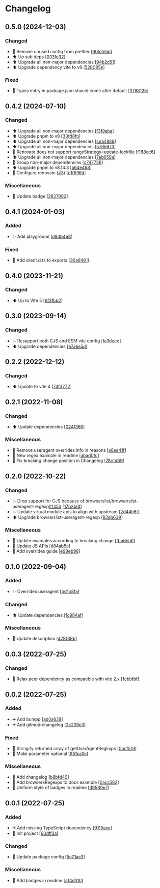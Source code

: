 # Changelog

<a name="0.5.0"></a>
## 0.5.0 (2024-12-03)

### Changed

- 🎨 Remove unused config from prettier [[9052ebb](https://github.com/kingyue737/vite-plugin-browserslist-useragent/commit/9052ebb84877a47e1c6cb90c0356846d03644dc7)]
- ⬆️ Up sub deps [[003fe32](https://github.com/kingyue737/vite-plugin-browserslist-useragent/commit/003fe32dd75916adcfb282d90226968ee865cbef)]
- ⬆️ Upgrade all non-major dependencies [[94b2d51](https://github.com/kingyue737/vite-plugin-browserslist-useragent/commit/94b2d517ba51c0296dc78a2a168186ef5e36f217)]
- ⬆️ Upgrade dependency vite to v6 [[528085e](https://github.com/kingyue737/vite-plugin-browserslist-useragent/commit/528085ed1c172a9d91eeedf80d1a33ee690543eb)]

### Fixed

- 🐛 Types entry in package.json should come after default [[3768125](https://github.com/kingyue737/vite-plugin-browserslist-useragent/commit/3768125c6abaf6329faa3537fca98ca21a176323)]


<a name="0.4.2"></a>
## 0.4.2 (2024-07-10)

### Changed

- ⬆️ Upgrade all non-major dependencies [[f3f9aba](https://github.com/kingyue737/vite-plugin-browserslist-useragent/commit/f3f9aba57cf45c5902d3897a1e906ab035040d7a)]
- ⬆️ Upgrade pnpm to v9 [[33fd8fb](https://github.com/kingyue737/vite-plugin-browserslist-useragent/commit/33fd8fbe912ec0974c356f15d6eabbbc29fb8f4f)]
- ⬆️ Upgrade all non-major dependencies [[cda4888](https://github.com/kingyue737/vite-plugin-browserslist-useragent/commit/cda488802631cd6f5fb8a41273fb0e9451b40fe6)]
- ⬆️ Upgrade all non-major dependencies [[5765673](https://github.com/kingyue737/vite-plugin-browserslist-useragent/commit/57656732104426fd97b8eb4aa53da118fbe2d4dd)]
- 🔧 Renovate does not support rangeStrategy&#x3D;update-lockfile [[f188cc6](https://github.com/kingyue737/vite-plugin-browserslist-useragent/commit/f188cc616aa84432c938a7582947fabd0d95d7b0)]
- ⬆️ Upgrade all non-major dependencies [[7eb059a](https://github.com/kingyue737/vite-plugin-browserslist-useragent/commit/7eb059a16c4aa4e376d995722d1f8fe7ef252774)]
- 🔧 Group non-major dependencies [[c747758](https://github.com/kingyue737/vite-plugin-browserslist-useragent/commit/c7477582a33dcce173622ef16016c28bce8efe0c)]
- ⬆️ Upgrade pnpm to v8.14.3 [[a64e468](https://github.com/kingyue737/vite-plugin-browserslist-useragent/commit/a64e46874589b82a2ad0f91fa7660a76a96dd56c)]
- 🔧 Configure renovate ([#3](https://github.com/kingyue737/vite-plugin-browserslist-useragent/issues/3)) [[c1f696d](https://github.com/kingyue737/vite-plugin-browserslist-useragent/commit/c1f696d01edaeb8843bcd1db9f9038a7a6012adc)]

### Miscellaneous

- 📝 Update badge [[2837092](https://github.com/kingyue737/vite-plugin-browserslist-useragent/commit/2837092c488e708ed2c556a1421597a2a83c744e)]


<a name="0.4.1"></a>
## 0.4.1 (2024-01-03)

### Added

- ✨ Add playground [[d94b4e8](https://github.com/kingyue737/vite-plugin-browserslist-useragent/commit/d94b4e8ef2dc0a45014ce1a013ab5d0631f540b4)]

### Fixed

- 🐛 Add client.d.ts to exports [[30e9481](https://github.com/kingyue737/vite-plugin-browserslist-useragent/commit/30e9481c75953365ca8b043605e2aabf183f35a6)]


<a name="0.4.0"></a>
## 0.4.0 (2023-11-21)

### Changed

- ⬆️ Up to Vite 5 [[6f3fbb2](https://github.com/kingyue737/vite-plugin-browserslist-useragent/commit/6f3fbb264378b3f18319d1d7dbbcb4d42839d1d4)]


<a name="0.3.0"></a>
## 0.3.0 (2023-09-14)

### Changed

- 💥 Resupport both CJS and ESM vite config [[fa3deee](https://github.com/kingyue737/vite-plugin-browserslist-useragent/commit/fa3deee62ec22851afc73018b16dbbfed91bf2a1)]
- ⬆️ Upgrade dependencies [[e7a6e5d](https://github.com/kingyue737/vite-plugin-browserslist-useragent/commit/e7a6e5dcadc601e37b5f68bf576a8538b559ad4b)]


<a name="0.2.2"></a>
## 0.2.2 (2022-12-12)

### Changed

- ⬆️ Update to vite 4 [[74f3772](https://github.com/kingyue737/vite-plugin-browserslist-useragent/commit/74f3772eb6258b46aaf922b7a2daa90e22eef03c)]


<a name="0.2.1"></a>
## 0.2.1 (2022-11-08)

### Changed

- ⬆️ Update dependencies [[024f366](https://github.com/kingyue737/vite-plugin-browserslist-useragent/commit/024f366aff3348274a5158c53ffa1491dace3445)]

### Miscellaneous

- 📝 Remove useragent overrides info in reasons [[a6ea41f](https://github.com/kingyue737/vite-plugin-browserslist-useragent/commit/a6ea41fec1be5be81b7549a10fcfddccc5278fd6)]
- 📝 New regex example in readme [[abad0fc](https://github.com/kingyue737/vite-plugin-browserslist-useragent/commit/abad0fcca1662a0234fedc6679e309df23aa3c98)]
- 📝 Fix breaking change position in Changelog [[78c1d69](https://github.com/kingyue737/vite-plugin-browserslist-useragent/commit/78c1d69819a1209c822ceb04fab802fecfba2e6f)]


<a name="0.2.0"></a>
## 0.2.0 (2022-10-22)

### Changed

- 💥 Drop support for CJS because of browserslist/browserslist-useragent-regexp[#1450](https://github.com/kingyue737/vite-plugin-browserslist-useragent/issues/1450) [[17b2b6f](https://github.com/kingyue737/vite-plugin-browserslist-useragent/commit/17b2b6f45d8de6189e0e40a647e8581961ddbc7f)]
- 💥 Update virtual module apis to align with upstream [[2d44b6f](https://github.com/kingyue737/vite-plugin-browserslist-useragent/commit/2d44b6fa5e664e031d591b661254eb2b0bfb4e70)]
- ⬆️ Upgrade browserslist-useragent-regexp [[83db639](https://github.com/kingyue737/vite-plugin-browserslist-useragent/commit/83db6396bea05c4a3d30b1efb70c25f559c869ec)]

### Miscellaneous

- 📝 Update examples according to breaking change [[fba6eb0](https://github.com/kingyue737/vite-plugin-browserslist-useragent/commit/fba6eb04c68d9a5cb72fe8c0158abdab3e9923be)]
- 📝 Update JS APIs [[d84ab5c](https://github.com/kingyue737/vite-plugin-browserslist-useragent/commit/d84ab5c63364f7f12864d284a8903d10aaf3bad9)]
- 📝 Add overrides guide [[e98eb98](https://github.com/kingyue737/vite-plugin-browserslist-useragent/commit/e98eb984eaa11acc6a1793c4d36e1e81a73df9e9)]


<a name="0.1.0"></a>
## 0.1.0 (2022-09-04)

### Added

- ✨ Overrides useragent [[bd1b8fa](https://github.com/kingyue737/vite-plugin-browserslist-useragent/commit/bd1b8fab93fd8f156f3289e785014c0514ea156b)]

### Changed

- ⬆️ Update dependencies [[fc984af](https://github.com/kingyue737/vite-plugin-browserslist-useragent/commit/fc984af7e7798c8dcd7113ecc2fd834a7a4169a5)]

### Miscellaneous

- 📝 Update description [[478f39b](https://github.com/kingyue737/vite-plugin-browserslist-useragent/commit/478f39b3d6a6ff014297baf14ad6134b7341a723)]


<a name="0.0.3"></a>
## 0.0.3 (2022-07-25)

### Changed

- 🔧 Relax peer dependency as compatible with vite 2.x [[1cbbfbf](https://github.com/kingyue737/vite-plugin-browserslist-useragent/commit/1cbbfbfc261bdd1fbb0032df54c87753d5df0206)]


<a name="0.0.2"></a>
## 0.0.2 (2022-07-25)

### Added

- ➕ Add bumpp [[ad0a638](https://github.com/kingyue737/vite-plugin-browserslist-useragent/commit/ad0a638348a289ce15c49a983f6addf06ce6a44f)]
- ➕ Add gitmoji-changelog [[2c239c3](https://github.com/kingyue737/vite-plugin-browserslist-useragent/commit/2c239c33ea923ff8e1839d460350ff4a31ff6ab8)]

### Fixed

- 🐛 Stringify returned array of getUserAgentRegExps [[0acf519](https://github.com/kingyue737/vite-plugin-browserslist-useragent/commit/0acf5196cd23122c30db9f6a4fa33d380a222196)]
- 🐛 Make parameter optional [[851ca0c](https://github.com/kingyue737/vite-plugin-browserslist-useragent/commit/851ca0cf93df3f1c0a1ce30d4feb88b790f635a2)]

### Miscellaneous

- 📝 Add changelog [[b8bfd49](https://github.com/kingyue737/vite-plugin-browserslist-useragent/commit/b8bfd49664f5f69997ff8a02dfa3e0cd7170c975)]
- 📝 Add browsersRegexps to docs example [[0aca582](https://github.com/kingyue737/vite-plugin-browserslist-useragent/commit/0aca5823fd551a1e613aefa859ca6d434a8f8e57)]
- 📄 Uniform style of badges in readme [[d9580e7](https://github.com/kingyue737/vite-plugin-browserslist-useragent/commit/d9580e76ba115ecce1a3a023c06e8d4f666a6068)]


<a name="0.0.1"></a>
## 0.0.1 (2022-07-25)

### Added

- ➕ Add missing TypeScript dependency [[9119aee](https://github.com/kingyue737/vite-plugin-browserslist-useragent/commit/9119aee9664c6b0c1bd9a3cb578f68b204bf6672)]
- 🎉 Init project [[60dff3a](https://github.com/kingyue737/vite-plugin-browserslist-useragent/commit/60dff3a489a444419a99fe5d65446cd1bdc4c086)]

### Changed

- 🔧 Update package config [[5c71ae3](https://github.com/kingyue737/vite-plugin-browserslist-useragent/commit/5c71ae3d0ee7a1adb4918aeea740053102c5239e)]

### Miscellaneous

- 📄 Add badges in readme [[a14d310](https://github.com/kingyue737/vite-plugin-browserslist-useragent/commit/a14d3102ed25b8a8161ea226b05656b0edd0dee4)]
